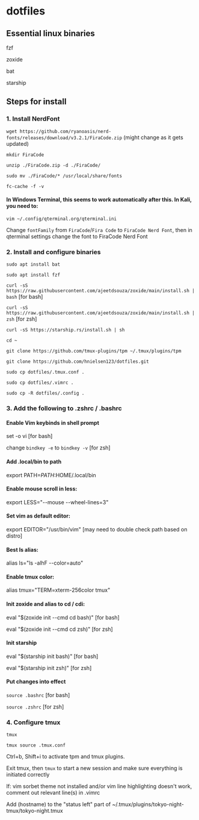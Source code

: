 # dotfiles


## Essential linux binaries
fzf

zoxide

bat

starship

## Steps for install

### 1. Install NerdFont 

`wget https://github.com/ryanoasis/nerd-fonts/releases/download/v3.2.1/FiraCode.zip` (might change as it gets updated)

`mkdir FiraCode`

`unzip ./FiraCode.zip -d ./FiraCode/`

`sudo mv ./FiraCode/* /usr/local/share/fonts`

`fc-cache -f -v`

#### In Windows Terminal, this seems to work automatically after this. In Kali, you need to:

`vim ~/.config/qterminal.org/qterminal.ini`

Change `fontFamily` from `FiraCode`/`Fira Code` to `FiraCode Nerd Font`, then in qterminal settings change the font to FiraCode Nerd Font

### 2. Install and configure binaries 

`sudo apt install bat`

`sudo apt install fzf`

`curl -sS https://raw.githubusercontent.com/ajeetdsouza/zoxide/main/install.sh | bash` [for bash]

`curl -sS https://raw.githubusercontent.com/ajeetdsouza/zoxide/main/install.sh | zsh` [for zsh]

`curl -sS https://starship.rs/install.sh | sh`


`cd ~`


`git clone https://github.com/tmux-plugins/tpm ~/.tmux/plugins/tpm`

`git clone https://github.com/hnielsen123/dotfiles.git`




`sudo cp dotfiles/.tmux.conf .`

`sudo cp dotfiles/.vimrc .`

`sudo cp -R dotfiles/.config .`

### 3. Add the following to .zshrc / .bashrc

#### Enable Vim keybinds in shell prompt

set -o vi [for bash]

change `bindkey -e` to `bindkey -v` [for zsh]

#### Add .local/bin to path
export PATH=$PATH:$HOME/.local/bin

#### Enable mouse scroll in less:
export LESS="--mouse --wheel-lines=3"

#### Set vim as default editor:
export EDITOR="/usr/bin/vim" [may need to double check path based on distro]

#### Best ls alias:
alias ls="ls -alhF --color=auto"

#### Enable tmux color:
alias tmux="TERM=xterm-256color tmux"

#### Init zoxide and alias to cd / cdi:
eval "$(zoxide init --cmd cd bash)" [for bash]

eval "$(zoxide init --cmd cd zsh)" [for zsh]

#### Init starship

eval "$(starship init bash)" [for bash]

eval "$(starship init zsh)" [for zsh]

#### Put changes into effect
`source .bashrc` [for bash]

`source .zshrc` [for zsh]

### 4. Configure tmux

`tmux`

`tmux source .tmux.conf`

Ctrl+b, Shift+i to activate tpm and tmux plugins.

Exit tmux, then `tmux` to start a new session and make sure everything is initiated correctly

If: vim sorbet theme not installed and/or vim line highlighting doesn't work, comment out relevant line(s) in .vimrc

Add (hostname) to the "status left" part of ~/.tmux/plugins/tokyo-night-tmux/tokyo-night.tmux






